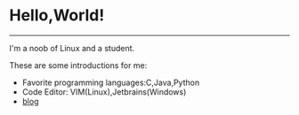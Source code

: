# Hello,World!
----
I'm a noob of Linux and a student.

These are some introductions for me:
- Favorite programming languages:C,Java,Python
- Code Editor: VIM(Linux),Jetbrains(Windows)
- [blog](http://www.dawnsss.xyz)
